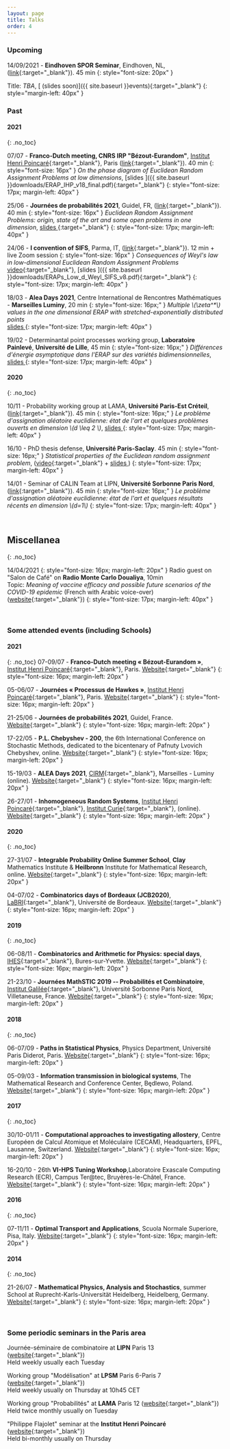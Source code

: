 ```yaml
---
layout: page
title: Talks
order: 4
---
```


<!--- TOC
{:toc}



### Upcoming

07/07/2021 - **Franco-Dutch meeting, CNRS International Research Project "Bézout-Eurandom"**, Amphithéâtre Hermite, [Institut Henri Poincaré](http://www.ihp.fr/){:target="_blank"}, Paris ([link](https://perso.math.u-pem.fr/le_ny.arnaud/PreliminaryProgramIHP-July-Bezout-TUe-V14.pdf){:target="_blank"}). 40 min
{: style="font-size: 20px" }

_On the phase diagram of Euclidean Random Assignment Problems at low dimensions_
{: style="margin-left: 40px" }

<!--[slides <i class="fa fa-file-pdf-o" aria-hidden="true"></i>]({{ site.baseurl }}events){:target="_blank"}
{: style="margin-left: 40px" }
-->


### Upcoming





14/09/2021 - **Eindhoven SPOR Seminar**, Eindhoven, NL, ([link](http://www.fisicastatistica.unipr.it/conf/PARMA2021/welcome.php){:target="_blank"}). 45 min
{: style="font-size: 20px" }

Title: _TBA_, [<i class="fa fa-file-pdf-o" aria-hidden="true"></i> (slides soon)]({{ site.baseurl }}events){:target="_blank"}
{: style="margin-left: 40px" }

<!--, [<i class="fa fa-youtube fa-align-center-1x" aria-hidden="true"></i> video]({{ site.baseurl }}events){:target="_blank"},-->



### Past


#### 2021
{: .no_toc}


07/07 - **Franco-Dutch meeting, CNRS IRP "Bézout-Eurandom"**, [Institut Henri Poincaré](http://www.ihp.fr/){:target="_blank"}, Paris ([link](https://perso.math.u-pem.fr/le_ny.arnaud/PreliminaryProgramIHP-July-Bezout-TUe-V14.pdf){:target="_blank"}). 40 min
{: style="font-size: 16px" }
_On the phase diagram of Euclidean Random Assignment Problems at low dimensions_, [slides <i class="fa fa-file-pdf-o" aria-hidden="true"></i>]({{ site.baseurl }}downloads/ERAP_IHP_v18_final.pdf){:target="_blank"}
{: style="font-size: 17px; margin-left: 40px" }

25/06 -  **Journées de probabilités 2021**, Guidel, FR, ([link](https://journees-probabilites.univ-rennes1.fr/programme.htm){:target="_blank"}). 40 min
{: style="font-size: 16px" }
_Euclidean Random Assignment Problems: origin, state of the art and some open problems in one dimension_, [slides <i class="fa fa-file-pdf-o" aria-hidden="true"></i>](https://journees-probabilites.univ-rennes1.fr/exposes/D%27Achille.pdf){:target="_blank"}
{: style="font-size: 17px; margin-left: 40px" }


24/06 - **I convention of SIFS**, Parma, IT, ([link](http://www.fisicastatistica.unipr.it/conf/PARMA2021/welcome.php){:target="_blank"}). 12 min + live Zoom session
{: style="font-size: 16px" }
_Consequences of Weyl's law in low-dimensional Euclidean Random Assignment Problems_ <br/> [<i class="fa fa-youtube fa-align-center-1x" aria-hidden="true"></i> video](https://www.youtube.com/watch?v=4RcOiW20C_E){:target="_blank"}, [slides <i class="fa fa-file-pdf-o" aria-hidden="true"></i>]({{ site.baseurl }}downloads/ERAPs_Low_d_Weyl_SIFS_v8.pdf){:target="_blank"}
{: style="font-size: 17px; margin-left: 40px" }

18/03 - **Alea Days 2021**, Centre International de Rencontres Mathématiques - **Marseilles Luminy**, 20 min
{: style="font-size: 16px;" }
_Multiple \\(\zeta^*\\) values in the one dimensional ERAP with stretched-exponentially distributed points_<br/> <a href="{{  site.baseurl }}downloads/ALEA2021_MZSVs_ERAP_final.pdf" target="\_blank">slides <i class="fa fa-file-pdf-o" aria-hidden="true"></i></a>
{: style="font-size: 17px; margin-left: 40px" }


19/02 - Determinantal point processes working group, **Laboratoire Painlevé**, **Université de Lille**, 45 min
{: style="font-size: 16px;" }
_Différences d'énergie asymptotique dans l'ERAP sur des variétés bidimensionnelles_, <a href="{{  site.baseurl }}downloads/erap22-Lille-finalv2.pdf" target="\_blank">slides <i class="fa fa-file-pdf-o" aria-hidden="true"></i></a>
{: style="font-size: 17px; margin-left: 40px" }



#### 2020
{: .no_toc}

10/11 - Probability working group at LAMA, **Université Paris-Est Créteil**, ([link](https://lama.u-pem.fr/evenements/seminaire/groupe_de_travail_probabilites/le_probleme_dassignation_aleatoire_euclidienne){:target="_blank"}). 45 min
{: style="font-size: 16px;" }
_Le problème d'assignation aléatoire euclidienne: état de l'art et quelques problèmes ouverts en dimension \\(d \leq 2 \\)_, <a href="{{  site.baseurl }}assets/slides_ERAP_fr_nov10.pdf" target="\_blank">slides <i class="fa fa-file-pdf-o" aria-hidden="true"></i></a>
{: style="font-size: 17px; margin-left: 40px" }

16/10 - PhD thesis defense, **Université Paris-Saclay**. 45 min
{: style="font-size: 16px;" }
_Statistical properties of the Euclidean random assignment problem_, ([video](https://eu.bbcollab.com/recording/e2afdc2198204451bd3bf8c7de4f1ec7){:target="_blank"} + <a href="{{  site.baseurl }}assets/slides_ERAP_1610.pdf" target="\_blank">slides <i class="fa fa-file-pdf-o" aria-hidden="true"></i></a>)
{: style="font-size: 17px; margin-left: 40px" }


14/01 - Seminar of CALIN Team at LIPN, **Université Sorbonne Paris Nord**, ([link](https://lipn.univ-paris13.fr/~banderier/Seminaires/){:target="_blank"}). 45 min
{: style="font-size: 16px;" }
_Le problème d'assignation aléatoire euclidienne: état de l'art et quelques résultats récents en dimension \\(d=1\\)_
{: style="font-size: 17px; margin-left: 40px" }


<br/>

## Miscellanea
{: .no_toc}

14/04/2021
{: style="font-size: 16px; margin-left: 20px" }
 Radio guest on "Salon de Café" on **Radio Monte Carlo Doualiya**, 10min <br/> Topic: _Meaning of vaccine efficacy and possible future scenarios of the COVID-19 epidemic_ (French with Arabic voice-over) ([website](https://mc-d.co/1b5W){:target="_blank"})
 {: style="font-size: 17px; margin-left: 40px" }

 <br/>



### Some attended events (including Schools)


#### 2021
{: .no_toc}
07-09/07 - **Franco-Dutch meeting « Bézout-Eurandom »**, [Institut Henri Poincaré](http://www.ihp.fr/){:target="_blank"}, Paris. [Website](https://perso.math.u-pem.fr/le_ny.arnaud/ProgramIHP-July-Bezout-TUe-V3.pdf){:target="_blank"}
{: style="font-size: 16px; margin-left: 20px" }

05-06/07 - **Journées « Processus de Hawkes »**, [Institut Henri Poincaré](http://www.ihp.fr/){:target="_blank"}, Paris. [Website](https://perso.math.u-pem.fr/le_ny.arnaud/listetitreProgramme-Hawkes.pdf){:target="_blank"}
{: style="font-size: 16px; margin-left: 20px" }

21-25/06 - **Journées de probabilités 2021**, Guidel, France. [Website](https://journees-probabilites.univ-rennes1.fr/){:target="_blank"}
{: style="font-size: 16px; margin-left: 20px" }

17-22/05 - **P.L. Chebyshev - 200**, the 6th International Conference on Stochastic Methods, dedicated to the bicentenary of Pafnuty Lvovich Chebyshev, online. [Website](http://www.mathnet.ru/eng/conf1902){:target="_blank"}
{: style="font-size: 16px; margin-left: 20px" }

15-19/03 - **ALEA Days 2021**, [CIRM](https://www.cirm-math.com/){:target="_blank"}, Marseilles - Luminy (online). [Website](http://gt-alea.math.cnrs.fr/alea2021/){:target="_blank"}
{: style="font-size: 16px; margin-left: 20px" }


26-27/01 - **Inhomogeneous Random Systems**, [Institut Henri Poincaré](http://www.ihp.fr/){:target="_blank"}, [Institut Curie](https://curie.fr/){:target="_blank"}, (online). [Website](http://irs.math.cnrs.fr/2021/){:target="_blank"}
{: style="font-size: 16px; margin-left: 20px" }



#### 2020
{: .no_toc}


27-31/07 - **Integrable Probability Online Summer School**, **Clay** Mathematics Institute & **Heilbronn** Institute for Mathematical Research, online. [Website](https://www.claymath.org/events/cmi-himr-integrable-probability-summer-school){:target="_blank"}
{: style="font-size: 16px; margin-left: 20px" }

04-07/02 -  **Combinatorics days of Bordeaux (JCB2020)**, [LaBRI](https://www.labri.fr/){:target="_blank"}, Université de Bordeaux. [Website](https://jcb2020.labri.fr/){:target="_blank"}
{: style="font-size: 16px; margin-left: 20px" }


#### 2019
{: .no_toc}

06-08/11 - **Combinatorics and Arithmetic for Physics: special days**, [IHES](https://www.ihes.fr/){:target="_blank"}, Bures-sur-Yvette.
[Website](https://indico.math.cnrs.fr/event/5243/overview){:target="_blank"}
{: style="font-size: 16px; margin-left: 20px" }

21-23/10 - **Journées MathSTIC 2019 -- Probabilités et Combinatoire**, [Institut Galilée](https://galilee.univ-paris13.fr/){:target="_blank"}, Université Sorbonne Paris Nord, Villetaneuse, France. [Website](https://mathstic.univ-paris13.fr/journees-mathSTIC-2019/index.html){:target="_blank"}
{: style="font-size: 16px; margin-left: 20px" }

#### 2018
{: .no_toc}

06-07/09 - **Paths in Statistical Physics**, Physics Department, Université Paris Diderot, Paris. [Website](http://www.msc.univ-paris-diderot.fr/peliti2018){:target="_blank"}
{: style="font-size: 16px; margin-left: 20px" }


05-09/03 - **Information transmission in biological systems**, The Mathematical Research and Conference Center, Będlewo, Poland.
[Website](https://www.impan.pl/en/activities/banach-center/conferences/18-sstransmission){:target="_blank"}
{: style="font-size: 16px; margin-left: 20px" }


#### 2017
{: .no_toc}

30/10-01/11 - **Computational approaches to investigating allostery**, Centre Européen de Calcul Atomique et Moléculaire (CECAM), Headquarters, EPFL, Lausanne, Switzerland.
[Website](https://www.cecam.org/workshop-1414.html){:target="_blank"}
{: style="font-size: 16px; margin-left: 20px" }

16-20/10 - 26th **VI-HPS Tuning Workshop**,Laboratoire Exascale Computing Research (ECR), Campus Ter@tec, Bruyères-le-Châtel, France. [Website](http://www.vi-hps.org/training/tws/tw26.html){:target="_blank"}
{: style="font-size: 16px; margin-left: 20px" }


#### 2016
{: .no_toc}

07-11/11 - **Optimal Transport and Applications**, Scuola Normale Superiore, Pisa, Italy. [Website](http://webtheory.sns.it/optimal-transport/index.php){:target="_blank"}
{: style="font-size: 16px; margin-left: 20px" }

#### 2014
{: .no_toc}

21-26/07 - **Mathematical Physics, Analysis and Stochastics**, summer School at Ruprecht-Karls-Universität Heidelberg, Heidelberg, Germany.
[Website](http://www.thphys.uni-heidelberg.de/~salmhofer/summerschool-2014/summer-school-2014.html){:target="_blank"}
{: style="font-size: 16px; margin-left: 20px" }


<br/>

### Some periodic seminars in the Paris area

Journée-séminaire de combinatoire at **LIPN** Paris 13 ([website](https://lipn.univ-paris13.fr/~banderier/Seminaires/){:target="_blank"}) <br/> Held weekly usually each Tuesday

Working group "Modélisation" at **LPSM** Paris 6-Paris 7 ([website](https://www.lpsm.paris/semoa/gdt){:target="_blank"})<br/> Held weekly usually on Thursday at 10h45 CET

Working group "Probabilités" at **LAMA** Paris 12 ([website](https://lama.u-pem.fr/evenements/seminaire/groupe_de_travail_probabilites){:target="_blank"}) <br/> Held twice monthly usually on Tuesday


"Philippe Flajolet" seminar at the **Institut Henri Poincaré** ([website](http://semflajolet.math.cnrs.fr/){:target="_blank"}) <br/> Held bi-monthly usually on Thursday
